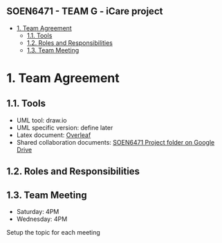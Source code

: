 SOEN6471 - TEAM G - iCare project
---

<!-- TOC -->

- [1. Team Agreement](#1-team-agreement)
    - [1.1. Tools](#11-tools)
    - [1.2. Roles and Responsibilities](#12-roles-and-responsibilities)
    - [1.3. Team Meeting](#13-team-meeting)

<!-- /TOC -->

# 1. Team Agreement
<a id="markdown-Team%20Agreement" name="Team%20Agreement"></a>

## 1.1. Tools
<a id="markdown-Tools" name="Tools"></a>

* UML tool: draw.io
* UML specific version: define later
* Latex document: [Overleaf](https://www.overleaf.com/project/5ebc50fe232e7c0001a26413)
* Shared collaboration documents: [SOEN6471 Project folder on Google Drive](https://drive.google.com/drive/u/0/folders/1XqrZC_K5GWKAGo5Gh2oxO0GH3G9naT53)

## 1.2. Roles and Responsibilities
<a id="markdown-Roles%20and%20Responsibilities" name="Roles%20and%20Responsibilities"></a>



## 1.3. Team Meeting
<a id="markdown-Team%20Meeting" name="Team%20Meeting"></a>

* Saturday: 4PM
* Wednesday: 4PM

Setup the topic for each meeting